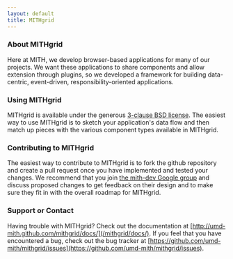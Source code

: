 ```yaml
---
layout: default
title: MITHgrid
---
```

### About MITHgrid


Here at MITH, we develop browser-based applications for many of our projects. We want these applications to share
components and allow extension through plugins, so we developed a framework for building data-centric, event-driven,
responsibility-oriented applications.

### Using MITHgrid

MITHgrid is available under the generous [3-clause BSD license](http://opensource.org/licenses/BSD-3-Clause).
The easiest way to use MITHgrid is to sketch your application's data flow and then match up pieces with the various
component types available in MITHgrid.

### Contributing to MITHgrid

The easiest way to contribute to MITHgrid is to fork the github repository and create a pull request once you have 
implemented and tested your changes. We recommend that you join 
[the mith-dev Google group](https://groups.google.com/d/forum/mith-dev) and discuss proposed changes
to get feedback on their design and to make sure they fit in with the overall roadmap for MITHgrid.

### Support or Contact

Having trouble with MITHgrid? Check out the documentation at [http://umd-mith.github.com/mithgrid/docs/](/mithgrid/docs/).
If you feel that you have encountered a bug, check out the bug tracker at 
[https://github.com/umd-mith/mithgrid/issues](https://github.com/umd-mith/mithgrid/issues).

